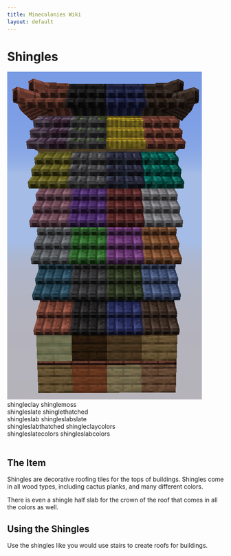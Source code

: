 ```yaml
---
title: Minecolonies Wiki
layout: default
---
```

# Shingles

<img src="../../assets/images/deco/shingles.png" alt="Shingle Woods"/>
<div class="infobox box text-center">
    <recipe>shingleclay</recipe>
    <recipe>shinglemoss</recipe><br>
    <recipe>shingleslate</recipe>
    <recipe>shinglethatched</recipe><br>
    <recipe>shingleslab</recipe>
    <recipe>shingleslabslate</recipe><br>
    <recipe>shingleslabthatched</recipe>
    <recipe>shingleclaycolors</recipe><br>
    <recipe>shingleslatecolors</recipe>
    <recipe>shingleslabcolors</recipe><br>
</div>
<br>

## The Item

Shingles are decorative roofing tiles for the tops of buildings. Shingles come in all wood types, including cactus planks, and many different colors. 

There is even a shingle half slab for the crown of the roof that comes in all the colors as well.
<br>

## Using the Shingles

Use the shingles like you would use stairs to create roofs for buildings.
 
